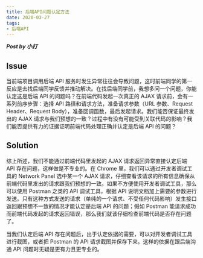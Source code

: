 ```yaml
---
title: 后端API问题认定方法
date: 2020-03-27
tags:
- 后端API
---
```


***Post by 小打***

## Issue
当前端项目调用后端 API 服务时发生异常往往会导致问题，这时前端同学的第一反应是去找后端同学反馈并推动解决。在找后端同学前，我想多问一个问题，你能认定这是后端 API 的问题吗？在前端代码发起一次真正的 AJAX 请求前，会有一系列前序步骤：选择 API 路径和请求方法，准备请求参数（URL 参数、Request Header、Request Body），准备回调函数，最后发起请求。我们能否保证最终发出的 AJAX 请求与我们预想的一致？过程中有没有可能受到关联代码的影响？我们能否提供有力的证据证明前端代码处理正确并认定是后端 API 的问题？

## Solution
综上所述，我们不能通过前端代码里发起的 AJAX 请求返回异常直接认定后端 API 存在问题，这样做是不专业的。在 Chrome 里，我们可以通过开发者调试工具的 Network Panel 选中某一个 AJAX 请求，仔细查看该请求的所有信息确保从前端代码里发出的请求跟我们预想的一致。如果不方便使用开发者调试工具，那么可以使用 Postman 之类的 API 调试工具，根据 API 说明文档加上需要的参数进行发送。只有这种方式发送的请求（单纯的一个请求、不受任何代码影响）发生接口返回跟预想不一致的情况才能认定是后端 API 的问题；假如 Postman 能请求成功而前端代码发起的请求返回错误，那么我们就该仔细检查前端代码是否存在问题了。

当我们认定后端 API 存在问题后，出于认定依据的需要，可以对开发者调试工具进行截图，或者把 Postman 的 API 请求截图并保存下来。这样的依据在跟后端沟通 API 问题时无疑是更有力且更专业的。
